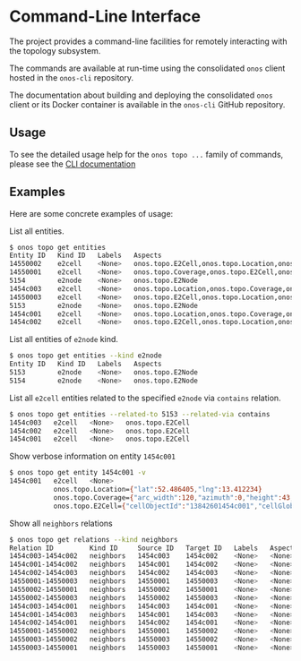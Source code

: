 # Command-Line Interface
The project provides a command-line facilities for remotely 
interacting with the topology subsystem.

The commands are available at run-time using the consolidated `onos` client hosted in the `onos-cli` repository.

The documentation about building and deploying the consolidated `onos` client or its Docker container
is available in the `onos-cli` GitHub repository.

## Usage
To see the detailed usage help for the `onos topo ...` family of commands, 
please see the [CLI documentation](https://github.com/onosproject/onos-cli/blob/master/docs/cli/onos_topo.md)

## Examples
Here are some concrete examples of usage:

List all entities.
```bash
$ onos topo get entities
Entity ID   Kind ID   Labels   Aspects
14550002    e2cell    <None>   onos.topo.E2Cell,onos.topo.Location,onos.topo.Coverage
14550001    e2cell    <None>   onos.topo.Coverage,onos.topo.E2Cell,onos.topo.Location
5154        e2node    <None>   onos.topo.E2Node
1454c003    e2cell    <None>   onos.topo.Location,onos.topo.Coverage,onos.topo.E2Cell
14550003    e2cell    <None>   onos.topo.E2Cell,onos.topo.Location,onos.topo.Coverage
5153        e2node    <None>   onos.topo.E2Node
1454c001    e2cell    <None>   onos.topo.Location,onos.topo.Coverage,onos.topo.E2Cell
1454c002    e2cell    <None>   onos.topo.E2Cell,onos.topo.Location,onos.topo.Coverage
```

List all entities of `e2node` kind.
```bash
$ onos topo get entities --kind e2node
Entity ID   Kind ID   Labels   Aspects
5153        e2node    <None>   onos.topo.E2Node
5154        e2node    <None>   onos.topo.E2Node
```
List all `e2cell` entities related to the specified `e2node` via `contains` relation.

```bash
$ onos topo get entities --related-to 5153 --related-via contains
1454c003   e2cell   <None>   onos.topo.E2Cell
1454c002   e2cell   <None>   onos.topo.E2Cell
1454c001   e2cell   <None>   onos.topo.E2Cell
```

Show verbose information on entity `1454c001`
```bash
$ onos topo get entity 1454c001 -v
1454c001   e2cell   <None>
           onos.topo.Location={"lat":52.486405,"lng":13.412234}
           onos.topo.Coverage={"arc_width":120,"azimuth":0,"height":43,"tilt":1}
           onos.topo.E2Cell={"cellObjectId":"13842601454c001","cellGlobalId":{"value":"1454c001"}}
```

Show all `neighbors` relations
```bash
$ onos topo get relations --kind neighbors
Relation ID         Kind ID     Source ID   Target ID   Labels   Aspects
1454c003-1454c002   neighbors   1454c003    1454c002    <None>   <None>
1454c001-1454c002   neighbors   1454c001    1454c002    <None>   <None>
1454c002-1454c003   neighbors   1454c002    1454c003    <None>   <None>
14550001-14550003   neighbors   14550001    14550003    <None>   <None>
14550002-14550001   neighbors   14550002    14550001    <None>   <None>
14550002-14550003   neighbors   14550002    14550003    <None>   <None>
1454c003-1454c001   neighbors   1454c003    1454c001    <None>   <None>
1454c001-1454c003   neighbors   1454c001    1454c003    <None>   <None>
1454c002-1454c001   neighbors   1454c002    1454c001    <None>   <None>
14550001-14550002   neighbors   14550001    14550002    <None>   <None>
14550003-14550002   neighbors   14550003    14550002    <None>   <None>
14550003-14550001   neighbors   14550003    14550001    <None>   <None>
```
